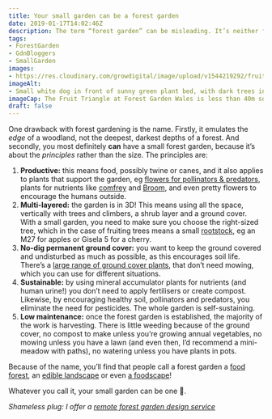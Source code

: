 ```yaml
---
title: Your small garden can be a forest garden
date: 2019-01-17T14:02:46Z
description: The term “forest garden” can be misleading. It’s neither forest-sized nor a forest, so rest assured that your small garden can be transformed into a forest garden.
tags: 
- ForestGarden
- GdnBloggers
- SmallGarden
images: 
- https://res.cloudinary.com/growdigital/image/upload/v1544219292/fruit-triangle-40810050980.jpg
imageAlt: 
- Small white dog in front of sunny green plant bed, with dark trees in background
imageCap: The Fruit Triangle at Forest Garden Wales is less than 40m square but still has 3 distinct layers and permanent ground cover (collar model’s own)
draft: false
---
```


One drawback with forest gardening is the name. Firstly, it emulates the _edge_ of a woodland, not the deepest, darkest depths of a forest. And secondly, you most definitely **can** have a small forest garden, because it’s about the _principles_ rather than the size. The principles are:

1. **Productive:** this means food, possibly twine or canes, and it also applies to plants that support the garden, eg [flowers for pollinators & predators](https://www.forestgarden.wales/blog/top-10-bee-friendly-plants/), plants for nutrients like [comfrey](https://pfaf.org/user/plant.aspx?latinname=Symphytum+uplandicum) and [Broom](https://pfaf.org/user/plant.aspx?latinname=Cytisus+scoparius), and even pretty flowers to encourage the humans outside.
2. **Multi-layered:** the garden is in 3D! This means using all the space, vertically with trees and climbers, a shrub layer and a ground cover. With a small garden, you need to make sure you choose the right-sized tree, which in the case of fruiting trees means a small [rootstock](https://www.forestgarden.wales/blog/rootstock-reference/), eg an M27 for apples or Gisela 5 for a cherry. 
3. **No-dig permanent ground cover:** you want to keep the ground covered and undisturbed as much as possible, as this encourages soil life. There’s a [large range of ground cover plants](https://pfaf.org/user/cmspage.aspx?pageid=81), that don’t need mowing, which you can use for different situations. 
4. **Sustainable:** by using mineral accumulator plants for nutrients (and human urine!) you don’t need to apply fertilisers or create compost. Likewise, by encouraging healthy soil, pollinators and predators, you eliminate the need for pesticides. The whole garden is self-sustaining.
5. **Low maintenance:** once the forest garden is established, the majority of the work is harvesting. There is little weeding because of the ground cover, no compost to make unless you’re growing annual vegetables, no mowing unless you have a lawn (and even then, I’d recommend a mini-meadow with paths), no watering unless you have plants in pots. 

Because of the name, you’ll find that people call a forest garden a [food forest](https://permaculturenews.org/2011/10/21/why-food-forests/), an [edible landscape](http://www.ediblelandscaping.co.uk) or even [a foodscape](https://gardenculturemagazine.com/featured-articles/foodscaping-a-new-way-to-create-a-garden/)!

Whatever you call it, your small garden can be one 🙂.

_Shameless plug: I offer a [remote forest garden design service](https://www.forestgarden.wales/design/)_
